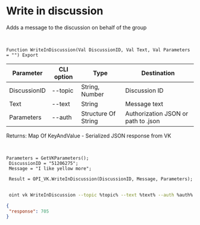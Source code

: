 ﻿---
sidebar_position: 4
---

# Write in discussion
 Adds a message to the discussion on behalf of the group


<br/>


`Function WriteInDiscussion(Val DiscussionID, Val Text, Val Parameters = "") Export`

 | Parameter | CLI option | Type | Destination |
 |-|-|-|-|
 | DiscussionID | --topic | String, Number | Discussion ID |
 | Text | --text | String | Message text |
 | Parameters | --auth | Structure Of String | Authorization JSON or path to .json |

 
 Returns: Map Of KeyAndValue - Serialized JSON response from VK

<br/>




```bsl title="Code example"
Parameters = GetVKParameters();
 DiscussionID = "51206275";
 Message = "I like yellow more";
 
 Result = OPI_VK.WriteInDiscussion(DiscussionID, Message, Parameters);
```
	


```sh title="CLI command example"
 
 oint vk WriteInDiscussion --topic %topic% --text %text% --auth %auth%

```

```json title="Result"
{
 "response": 705
}
```
